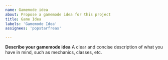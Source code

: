 ```yaml
---
name: Gamemode idea
about: Propose a gamemode idea for this project
title: Game Idea
labels: 'Gamemode Idea'
assignees: 'popstarfreas'

---
```


**Describe your gamemode idea**
A clear and concise description of what you have in mind, such as mechanics, classes, etc.